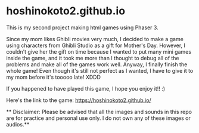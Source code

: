 # hoshinokoto2.github.io

This is my second project making html games using Phaser 3.

Since my mom likes Ghibli movies very much, I decided to make a game using characters from Ghibli Studio as a gift for Mother's Day. However, I couldn't give her the gift on time because I wanted to put many mini games inside the game, and it took me more than I thought to debug all of the problems and make all of the games work well. Anyway, I finally finish the whole game! Even though it's still not perfect as I wanted, I have to give it to my mom before it's tooooo late! XDDD

If you happened to have played this game, I hope you enjoy it!! :) 

Here's the link to the game: https://hoshinokoto2.github.io/


** Disclaimer: Please be advised that all the images and sounds in this repo are for practice and personal use only. I do not own any of these images or audios.**
